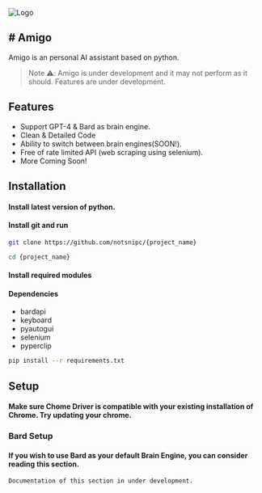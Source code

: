 
![Logo](https://cdn4.iconfinder.com/data/icons/modern-technologies/32/technology_Voice_assistant-512.png)


## # **Amigo**
Amigo is an personal AI assistant based on python.
> Note ⚠️: Amigo is under development and it may not perform as it should. Features are under development.
## Features

- Support GPT-4 & Bard as brain engine.
- Clean & Detailed Code
- Ability to switch between brain engines(SOON!).
- Free of rate limited API (web scraping using selenium).
- More Coming Soon!

## Installation

#### Install latest version of python.



####  Install git and run
```bash
git clone https://github.com/notsnipc/{project_name}
```

```bash
cd {project_name}
```


#### Install required modules


#### Dependencies
- bardapi
- keyboard
- pyautogui
- selenium
- pyperclip

```bash
pip install --r requirements.txt
```




    
## Setup

#### Make sure Chome Driver is compatible with your existing installation of Chrome. Try updating your chrome.

### Bard Setup

#### If you wish to use Bard as your default Brain Engine, you can consider reading this section.

```bash
Documentation of this section in under development.
```
